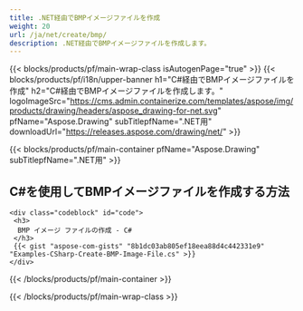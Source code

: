 ```yaml
---
title: .NET経由でBMPイメージファイルを作成
weight: 20
url: /ja/net/create/bmp/
description: .NET経由でBMPイメージファイルを作成します。
---
```


{{< blocks/products/pf/main-wrap-class isAutogenPage="true" >}}
{{< blocks/products/pf/i18n/upper-banner h1="C#経由でBMPイメージファイルを作成" h2="C#経由でBMPイメージファイルを作成します。" logoImageSrc="https://cms.admin.containerize.com/templates/aspose/img/products/drawing/headers/aspose_drawing-for-net.svg" pfName="Aspose.Drawing" subTitlepfName=".NET用" downloadUrl="https://releases.aspose.com/drawing/net/" >}}

{{< blocks/products/pf/main-container pfName="Aspose.Drawing" subTitlepfName=".NET用" >}}

<h2>C#を使用してBMPイメージファイルを作成する方法</h2>

    <div class="codeblock" id="code">
     <h3>
      BMP イメージ ファイルの作成 - C#
     </h3>
     {{< gist "aspose-com-gists" "8b1dc03ab805ef18eea88d4c442331e9" "Examples-CSharp-Create-BMP-Image-File.cs" >}}
    </div>

{{< /blocks/products/pf/main-container >}}


{{< /blocks/products/pf/main-wrap-class >}}
